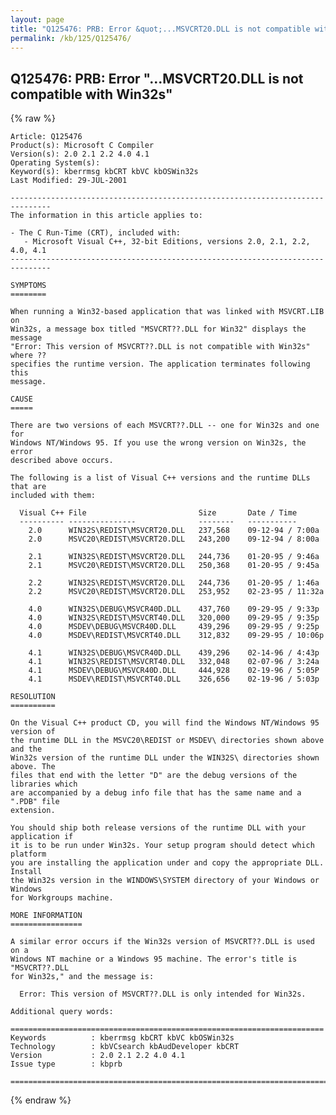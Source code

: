 ```yaml
---
layout: page
title: "Q125476: PRB: Error &quot;...MSVCRT20.DLL is not compatible with Win32s&quot;"
permalink: /kb/125/Q125476/
---
```


## Q125476: PRB: Error &quot;...MSVCRT20.DLL is not compatible with Win32s&quot;

{% raw %}

	Article: Q125476
	Product(s): Microsoft C Compiler
	Version(s): 2.0 2.1 2.2 4.0 4.1
	Operating System(s): 
	Keyword(s): kberrmsg kbCRT kbVC kbOSWin32s
	Last Modified: 29-JUL-2001
	
	-------------------------------------------------------------------------------
	The information in this article applies to:
	
	- The C Run-Time (CRT), included with:
	   - Microsoft Visual C++, 32-bit Editions, versions 2.0, 2.1, 2.2, 4.0, 4.1 
	-------------------------------------------------------------------------------
	
	SYMPTOMS
	========
	
	When running a Win32-based application that was linked with MSVCRT.LIB on
	Win32s, a message box titled "MSVCRT??.DLL for Win32" displays the message
	"Error: This version of MSVCRT??.DLL is not compatible with Win32s" where ??
	specifies the runtime version. The application terminates following this
	message.
	
	CAUSE
	=====
	
	There are two versions of each MSVCRT??.DLL -- one for Win32s and one for
	Windows NT/Windows 95. If you use the wrong version on Win32s, the error
	described above occurs.
	
	The following is a list of Visual C++ versions and the runtime DLLs that are
	included with them:
	
	  Visual C++ File                         Size       Date / Time
	  ---------- ---------------              --------   -----------
	    2.0      WIN32S\REDIST\MSVCRT20.DLL   237,568    09-12-94 / 7:00a
	    2.0      MSVC20\REDIST\MSVCRT20.DLL   243,200    09-12-94 / 8:00a
	
	    2.1      WIN32S\REDIST\MSVCRT20.DLL   244,736    01-20-95 / 9:46a
	    2.1      MSVC20\REDIST\MSVCRT20.DLL   250,368    01-20-95 / 9:45a
	
	    2.2      WIN32S\REDIST\MSVCRT20.DLL   244,736    01-20-95 / 1:46a
	    2.2      MSVC20\REDIST\MSVCRT20.DLL   253,952    02-23-95 / 11:32a
	
	    4.0      WIN32S\DEBUG\MSVCR40D.DLL    437,760    09-29-95 / 9:33p
	    4.0      WIN32S\REDIST\MSVCRT40.DLL   320,000    09-29-95 / 9:35p
	    4.0      MSDEV\DEBUG\MSVCR40D.DLL     439,296    09-29-95 / 9:25p
	    4.0      MSDEV\REDIST\MSVCRT40.DLL    312,832    09-29-95 / 10:06p
	
	    4.1      WIN32S\DEBUG\MSVCR40D.DLL    439,296    02-14-96 / 4:43p
	    4.1      WIN32S\REDIST\MSVCRT40.DLL   332,048    02-07-96 / 3:24a
	    4.1      MSDEV\DEBUG\MSVCR40D.DLL     444,928    02-19-96 / 5:05P
	    4.1      MSDEV\REDIST\MSVCRT40.DLL    326,656    02-19-96 / 5:03p
	
	RESOLUTION
	==========
	
	On the Visual C++ product CD, you will find the Windows NT/Windows 95 version of
	the runtime DLL in the MSVC20\REDIST or MSDEV\ directories shown above and the
	Win32s version of the runtime DLL under the WIN32S\ directories shown above. The
	files that end with the letter "D" are the debug versions of the libraries which
	are accompanied by a debug info file that has the same name and a ".PDB" file
	extension.
	
	You should ship both release versions of the runtime DLL with your application if
	it is to be run under Win32s. Your setup program should detect which platform
	you are installing the application under and copy the appropriate DLL. Install
	the Win32s version in the WINDOWS\SYSTEM directory of your Windows or Windows
	for Workgroups machine.
	
	MORE INFORMATION
	================
	
	A similar error occurs if the Win32s version of MSVCRT??.DLL is used on a
	Windows NT machine or a Windows 95 machine. The error's title is "MSVCRT??.DLL
	for Win32s," and the message is:
	
	  Error: This version of MSVCRT??.DLL is only intended for Win32s.
	
	Additional query words:
	
	======================================================================
	Keywords          : kberrmsg kbCRT kbVC kbOSWin32s 
	Technology        : kbVCsearch kbAudDeveloper kbCRT
	Version           : 2.0 2.1 2.2 4.0 4.1
	Issue type        : kbprb
	
	=============================================================================
	

{% endraw %}

